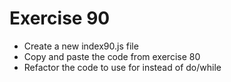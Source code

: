 # Exercise 90

* Create a new index90.js file
* Copy and paste the code from exercise 80
* Refactor the code to use for instead of do/while